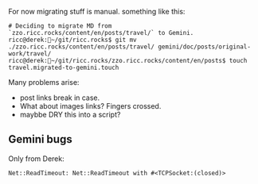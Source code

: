 
For now migrating stuff is manual.
something like this:

```
# Deciding to migrate MD from `zzo.ricc.rocks/content/en/posts/travel/` to Gemini.
ricc@derek:🏡~/git/ricc.rocks$ git mv ./zzo.ricc.rocks/content/en/posts/travel/ gemini/doc/posts/original-work/travel/
ricc@derek:🏡~/git/ricc.rocks/zzo.ricc.rocks/content/en/posts$ touch travel.migrated-to-gemini.touch
```

Many problems arise:

* post links break in case.
* What about images links? Fingers crossed.
* maybbe DRY this into a script?


## Gemini bugs

Only from Derek:

```
Net::ReadTimeout: Net::ReadTimeout with #<TCPSocket:(closed)>
```
